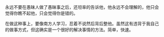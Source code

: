 永远不要在愚昧人做了愚昧事之后，还坦率的告诉他，他永远不会理解的，他只会觉得你瞧不起他，只会觉得你是错的。

在做这种事上，要像南方人学习，忍着不说然后背后整他。虽然这有违背于我自己的做事方式，但这确实是一个很好的解决事情的方法。简单，快速。
